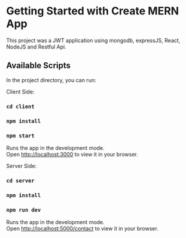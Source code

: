# Getting Started with Create MERN App

This project was a JWT application using mongodb, expressJS, React, NodeJS and Restful Api. 

## Available Scripts

In the project directory, you can run:

Client Side:

### `cd client`

### `npm install`

### `npm start`

Runs the app in the development mode.\
Open [http://localhost:3000](http://localhost:3000) to view it in your browser.

Server Side:

### `cd server`

### `npm install`

### `npm run dev`

Runs the app in the development mode.\
Open [http://localhost:5000/contact](http://localhost:5000/register) to view it in your browser.